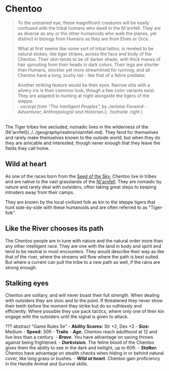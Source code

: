# Chentoo

> To the untrained eye, these magnificent creatures will be easily confused with the tribal humans who dwell in the Ni'arnfell. They are as diverse as any or the other humanoids who walk the planes, yet distinct in biology from Humans as they are from Elves or Orcs.
> 
> What at first seems like some sort of tribal tattoo, is reveled to be natural stokes, like tiger stripes, across the face and body of the Chentoo. Their skin tends to be of darker shade, with thick manes of hair sprouting from their heads in dark colors. Their legs are shorter than Humans, stockier yet more streamlined for running, and all Chentoo have a long, bushy tail - like that of a feline predator. 
> 
> Another striking feature would be their eyes. Narrow slits with a silvery iris is their common look, though a few color variants exist. They are adapted to hunting at night alongside the tigers of the steppe.</br>
> _: excerpt from "The Intelligent Peoples", by Jarlaine Farwind - Adventurer, Anthropologist and Historian._{: .footnote .right }

</br>
The Tiger tribes live secluded, nomadic lives in the wilderness of the [Ni'arnfell](../../geography/realms/niarnfell.md). They fend for themselves and rarely make themselves known to the outside world, but when they do they are amicable and interested, though never enough that they leave the fields they call home.

## Wild at heart
As one of the races born from the [Seed of the Sky](../../history/myths/seeds_of_life.md#the-seed-of-the-sky), Chentoo live in tribes and are native to the vast grasslands of the [Ni'arnfell](../../geography/realms/niarnfell.md). They are nomadic by nature and rarely deal with outsiders, often taking great steps to keeping intruders away from their camps.

They are known by the local civilized folk as kin to the steppe tigers that hunt side-by-side with these humanoids and are often referred to as "Tiger-folk".

## Like the River chooses its path
The Chentoo people are in tune with nature and the natural order more than any other intelligent race.  They are one with the land in body and spirit and tend to be neutral in most encounters.  They would describe their way as like that of the river, where the streams will flow where the path is best suited. But where a current can pull the tribe to a new path as well, if the rains are strong enough.

## Stalking eyes
Chentoo are solitary, and will never boast their full strength. When dealing with outsiders they are stoic and to the point. If threatened they never show their teeth before the moment they strike but do so ruthlessly and efficiently. Where possible they use pack tactics, where only one of their kin engage with the outsiders until the signal is given to attack.

??? abstract "Game Rules 5e"
    - **Ability Scores:** Str +2, Dex +2
    - **Size:** Medium
    - **Speed:** 30ft
    - **Traits**
        - ***Age.*** Chentoo reach adulthood at 12 and live less than a century.
        - ***Brave.*** You have advantage on saving throws against being frightened.
        - ***Darkvision.*** The feline blood of the Chentoo gives them the ability to see in the dark and twilight, up to 60ft.
        - ***Stalker.*** Chentoo have advantage on stealth checks when hiding in or behind natural cover, like long grass or bushes.
        - ***Wild at heart.*** Chentoo gain proficiency in the Handle Animal and Survival skills.